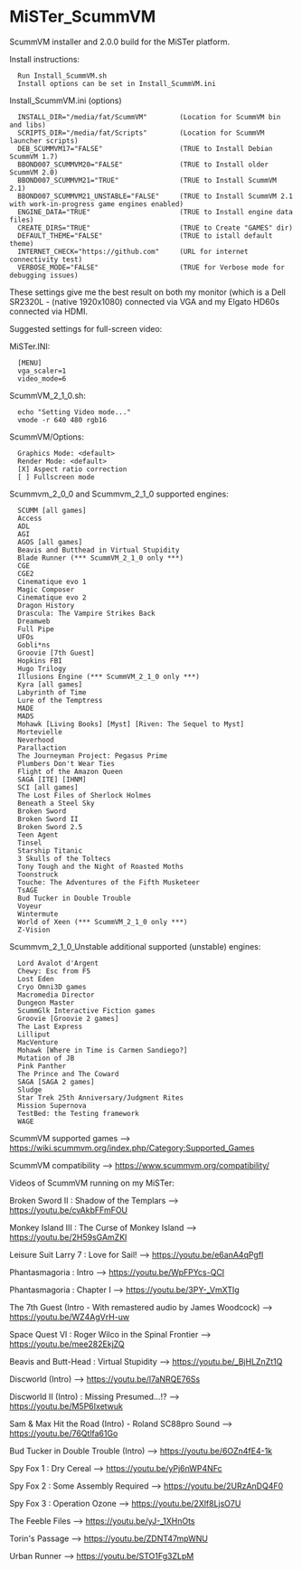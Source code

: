# MiSTer_ScummVM
ScummVM installer and 2.0.0 build for the MiSTer platform.

Install instructions:
     
      Run Install_ScummVM.sh
	  Install options can be set in Install_ScummVM.ini 
	  
Install_ScummVM.ini (options)

      INSTALL_DIR="/media/fat/ScummVM"        (Location for ScummVM bin and libs) 
      SCRIPTS_DIR="/media/fat/Scripts"        (Location for ScummVM launcher scripts) 
      DEB_SCUMMVM17="FALSE"                   (TRUE to Install Debian ScummVM 1.7)
      BBOND007_SCUMMVM20="FALSE"              (TRUE to Install older ScummVM 2.0)
      BBOND007_SCUMMVM21="TRUE"               (TRUE to Install ScummVM 2.1)
      BBOND007_SCUMMVM21_UNSTABLE="FALSE"     (TRUE to Install ScummVM 2.1 with work-in-progress game engines enabled)
      ENGINE_DATA="TRUE"                      (TRUE to Install engine data files)
      CREATE_DIRS="TRUE"                      (TRUE to Create "GAMES" dir)
      DEFAULT_THEME="FALSE"                   (TRUE to istall default theme)
      INTERNET_CHECK="https://github.com"     (URL for internet connectivity test)
      VERBOSE_MODE="FALSE"                    (TRUE for Verbose mode for debugging issues)
	  
These settings give me the best result on both my monitor (which is a Dell SR2320L - 
(native 1920x1080) connected via VGA and my Elgato HD60s connected via HDMI. 

Suggested settings for full-screen video:

MiSTer.INI:

      [MENU]
      vga_scaler=1
      video_mode=6

ScummVM_2_1_0.sh:

      echo "Setting Video mode..."
      vmode -r 640 480 rgb16

ScummVM/Options:

      Graphics Mode: <default>
      Render Mode: <default>
      [X] Aspect ratio correction
      [ ] Fullscreen mode

Scummvm_2_0_0 and Scummvm_2_1_0 supported engines:

      SCUMM [all games]
      Access
      ADL
      AGI
      AGOS [all games]
      Beavis and Butthead in Virtual Stupidity
	  Blade Runner (*** ScummVM_2_1_0 only ***)
      CGE
      CGE2
      Cinematique evo 1
      Magic Composer
      Cinematique evo 2
      Dragon History
      Drascula: The Vampire Strikes Back
      Dreamweb
      Full Pipe
      UFOs
      Gobli*ns
      Groovie [7th Guest]
      Hopkins FBI
      Hugo Trilogy
	  Illusions Engine (*** ScummVM_2_1_0 only ***)
	  Kyra [all games]
	  Labyrinth of Time
	  Lure of the Temptress
	  MADE
	  MADS
	  Mohawk [Living Books] [Myst] [Riven: The Sequel to Myst]
	  Mortevielle
	  Neverhood
	  Parallaction
	  The Journeyman Project: Pegasus Prime
	  Plumbers Don't Wear Ties
	  Flight of the Amazon Queen
	  SAGA [ITE] [IHNM]
	  SCI [all games]
	  The Lost Files of Sherlock Holmes
	  Beneath a Steel Sky
	  Broken Sword
	  Broken Sword II
	  Broken Sword 2.5
	  Teen Agent
	  Tinsel
	  Starship Titanic
	  3 Skulls of the Toltecs
	  Tony Tough and the Night of Roasted Moths
	  Toonstruck
	  Touche: The Adventures of the Fifth Musketeer
	  TsAGE
	  Bud Tucker in Double Trouble
	  Voyeur
	  Wintermute
	  World of Xeen (*** ScummVM_2_1_0 only ***)
	  Z-Vision

Scummvm_2_1_0_Unstable additional supported (unstable) engines:

      Lord Avalot d'Argent
	  Chewy: Esc from F5
	  Lost Eden
	  Cryo Omni3D games
	  Macromedia Director
	  Dungeon Master
	  ScummGlk Interactive Fiction games
	  Groovie [Groovie 2 games]
	  The Last Express
	  Lilliput
	  MacVenture
	  Mohawk [Where in Time is Carmen Sandiego?]
	  Mutation of JB
	  Pink Panther
	  The Prince and The Coward
	  SAGA [SAGA 2 games]
	  Sludge
	  Star Trek 25th Anniversary/Judgment Rites
	  Mission Supernova
	  TestBed: the Testing framework
	  WAGE
  	  
ScummVM supported games --> https://wiki.scummvm.org/index.php/Category:Supported_Games

ScummVM compatibility --> https://www.scummvm.org/compatibility/

Videos of ScummVM running on my MiSTer:

Broken Sword II : Shadow of the Templars --> https://youtu.be/cvAkbFFmFOU

Monkey Island III : The Curse of Monkey Island --> https://youtu.be/2H59sGAmZKI

Leisure Suit Larry 7 : Love for Sail! --> https://youtu.be/e6anA4qPgfI

Phantasmagoria : Intro --> https://youtu.be/WpFPYcs-QCI

Phantasmagoria : Chapter I --> https://youtu.be/3PY-_VmXTIg

The 7th Guest (Intro - With remastered audio by James Woodcock) --> https://youtu.be/WZ4AgVrH-uw

Space Quest VI : Roger Wilco in the Spinal Frontier --> https://youtu.be/mee282EkjZQ

Beavis and Butt-Head : Virtual Stupidity --> https://youtu.be/_BjHLZnZt1Q

Discworld (Intro) --> https://youtu.be/l7aNRQE76Ss

Discworld II (Intro) : Missing Presumed...!? --> https://youtu.be/M5P6Ixetwuk

Sam & Max Hit the Road (Intro) - Roland SC88pro Sound --> https://youtu.be/76Qtlfa61Go

Bud Tucker in Double Trouble (Intro) --> https://youtu.be/6OZn4fE4-1k

Spy Fox 1 : Dry Cereal --> https://youtu.be/yPj6nWP4NFc

Spy Fox 2 : Some Assembly Required --> https://youtu.be/2URzAnDQ4F0

Spy Fox 3 : Operation Ozone --> https://youtu.be/2Xlf8LjsO7U

The Feeble Files --> https://youtu.be/yJ-_1XHnOts

Torin's Passage --> https://youtu.be/ZDNT47mpWNU

Urban Runner --> https://youtu.be/STO1Fg3ZLpM

